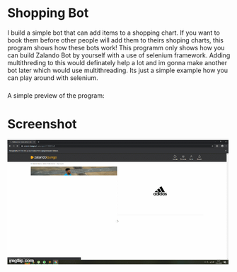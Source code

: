 # Shopping Bot
I build a simple bot that can add items to a shopping chart. If you want to book them before other people will add them to theirs shoping charts, this program shows how these bots work!
This programm only shows how you can build Zalando Bot by yourself with a use of selenium framework. Adding multithreding to this would definately help a lot and im gonna make another bot later which would use multithreading. Its just a simple example how you can play around with selenium.

###
A simple preview of the program:
# Screenshot
![something went wrong](readme.gif)
